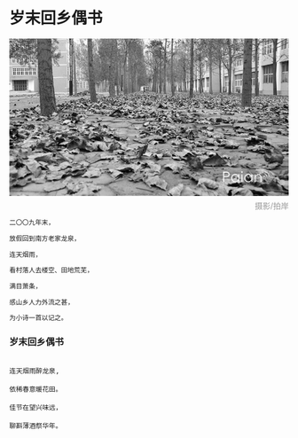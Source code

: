 # 岁末回乡偶书

![萧索](images/xiaosuo.jpg)
<div style="margin-top:-10px;color:#999;text-align:right;">摄影/拍岸</div>

<small>

二〇〇九年末，

放假回到南方老家龙泉，

连天烟雨，

看村落人去楼空、田地荒芜，

满目萧条，

感山乡人力外流之甚，

为小诗一首以记之。

</small>

 
### 岁末回乡偶书

```

连天烟雨醉龙泉,

依稀春意暖花田。

佳节在望兴味远，

聊斟薄酒祭华年。

```